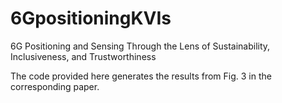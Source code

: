 # 6GpositioningKVIs
6G Positioning and Sensing Through the Lens of Sustainability, Inclusiveness, and Trustworthiness

The code provided here generates the results from Fig. 3 in the corresponding paper. 

